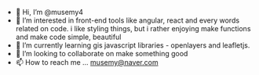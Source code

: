 - 👋 Hi, I’m @musemy4
- 👀 I’m interested in front-end tools like angular, react and every words related on code. 
     i like styling things, but i rather enjoying make functions and make code simple, beautiful
- 🌱 I’m currently learning gis javascript libraries - openlayers and leafletjs.
- 💞️ I’m looking to collaborate on make something good
- 📫 How to reach me ... musemy@naver.com 

<!---
musemy4/musemy4 is a ✨ special ✨ repository because its `README.md` (this file) appears on your GitHub profile.
You can click the Preview link to take a look at your changes.
--->
